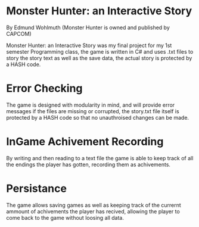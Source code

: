 # Monster Hunter: an Interactive Story
By Edmund Wohlmuth
(Monster Hunter is owned and published by CAPCOM)

Monster Hunter: an Interactive Story was my final project for my 1st semester Programming class, the game is written in C# and uses .txt files to story the story text as well as the save data, the actual story is protected by a HASH code.

# Error Checking

The game is designed with modularity in mind, and will provide error messages if the files are missing or corrupted, the story.txt file itself is protected by a HASH code so that no unauthroised changes can be made.

# InGame Achivement Recording

By writing and then reading to a text file the game is able to keep track of all the endings the player has gotten, recording them as achivements.

# Persistance

The game allows saving games as well as keeping track of the currernt ammount of achivements the player has recived, allowing the player to come back to the game without loosing all data.

